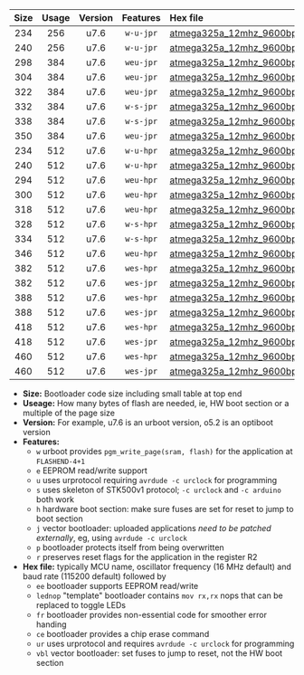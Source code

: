 |Size|Usage|Version|Features|Hex file|
|:-:|:-:|:-:|:-:|:--|
|234|256|u7.6|`w-u-jpr`|[atmega325a_12mhz_9600bps_ur_vbl.hex](https://raw.githubusercontent.com/stefanrueger/urboot/main//atmega325a_12mhz_9600bps_ur_vbl.hex)|
|240|256|u7.6|`w-u-jpr`|[atmega325a_12mhz_9600bps_lednop_ur_vbl.hex](https://raw.githubusercontent.com/stefanrueger/urboot/main//atmega325a_12mhz_9600bps_lednop_ur_vbl.hex)|
|298|384|u7.6|`weu-jpr`|[atmega325a_12mhz_9600bps_ee_ur_vbl.hex](https://raw.githubusercontent.com/stefanrueger/urboot/main//atmega325a_12mhz_9600bps_ee_ur_vbl.hex)|
|304|384|u7.6|`weu-jpr`|[atmega325a_12mhz_9600bps_ee_lednop_ur_vbl.hex](https://raw.githubusercontent.com/stefanrueger/urboot/main//atmega325a_12mhz_9600bps_ee_lednop_ur_vbl.hex)|
|322|384|u7.6|`weu-jpr`|[atmega325a_12mhz_9600bps_ee_lednop_fr_ur_vbl.hex](https://raw.githubusercontent.com/stefanrueger/urboot/main//atmega325a_12mhz_9600bps_ee_lednop_fr_ur_vbl.hex)|
|332|384|u7.6|`w-s-jpr`|[atmega325a_12mhz_9600bps_vbl.hex](https://raw.githubusercontent.com/stefanrueger/urboot/main//atmega325a_12mhz_9600bps_vbl.hex)|
|338|384|u7.6|`w-s-jpr`|[atmega325a_12mhz_9600bps_lednop_vbl.hex](https://raw.githubusercontent.com/stefanrueger/urboot/main//atmega325a_12mhz_9600bps_lednop_vbl.hex)|
|350|384|u7.6|`weu-jpr`|[atmega325a_12mhz_9600bps_ee_lednop_fr_ce_ur_vbl.hex](https://raw.githubusercontent.com/stefanrueger/urboot/main//atmega325a_12mhz_9600bps_ee_lednop_fr_ce_ur_vbl.hex)|
|234|512|u7.6|`w-u-hpr`|[atmega325a_12mhz_9600bps_ur.hex](https://raw.githubusercontent.com/stefanrueger/urboot/main//atmega325a_12mhz_9600bps_ur.hex)|
|240|512|u7.6|`w-u-hpr`|[atmega325a_12mhz_9600bps_lednop_ur.hex](https://raw.githubusercontent.com/stefanrueger/urboot/main//atmega325a_12mhz_9600bps_lednop_ur.hex)|
|294|512|u7.6|`weu-hpr`|[atmega325a_12mhz_9600bps_ee_ur.hex](https://raw.githubusercontent.com/stefanrueger/urboot/main//atmega325a_12mhz_9600bps_ee_ur.hex)|
|300|512|u7.6|`weu-hpr`|[atmega325a_12mhz_9600bps_ee_lednop_ur.hex](https://raw.githubusercontent.com/stefanrueger/urboot/main//atmega325a_12mhz_9600bps_ee_lednop_ur.hex)|
|318|512|u7.6|`weu-hpr`|[atmega325a_12mhz_9600bps_ee_lednop_fr_ur.hex](https://raw.githubusercontent.com/stefanrueger/urboot/main//atmega325a_12mhz_9600bps_ee_lednop_fr_ur.hex)|
|328|512|u7.6|`w-s-hpr`|[atmega325a_12mhz_9600bps.hex](https://raw.githubusercontent.com/stefanrueger/urboot/main//atmega325a_12mhz_9600bps.hex)|
|334|512|u7.6|`w-s-hpr`|[atmega325a_12mhz_9600bps_lednop.hex](https://raw.githubusercontent.com/stefanrueger/urboot/main//atmega325a_12mhz_9600bps_lednop.hex)|
|346|512|u7.6|`weu-hpr`|[atmega325a_12mhz_9600bps_ee_lednop_fr_ce_ur.hex](https://raw.githubusercontent.com/stefanrueger/urboot/main//atmega325a_12mhz_9600bps_ee_lednop_fr_ce_ur.hex)|
|382|512|u7.6|`wes-hpr`|[atmega325a_12mhz_9600bps_ee.hex](https://raw.githubusercontent.com/stefanrueger/urboot/main//atmega325a_12mhz_9600bps_ee.hex)|
|382|512|u7.6|`wes-jpr`|[atmega325a_12mhz_9600bps_ee_vbl.hex](https://raw.githubusercontent.com/stefanrueger/urboot/main//atmega325a_12mhz_9600bps_ee_vbl.hex)|
|388|512|u7.6|`wes-hpr`|[atmega325a_12mhz_9600bps_ee_lednop.hex](https://raw.githubusercontent.com/stefanrueger/urboot/main//atmega325a_12mhz_9600bps_ee_lednop.hex)|
|388|512|u7.6|`wes-jpr`|[atmega325a_12mhz_9600bps_ee_lednop_vbl.hex](https://raw.githubusercontent.com/stefanrueger/urboot/main//atmega325a_12mhz_9600bps_ee_lednop_vbl.hex)|
|418|512|u7.6|`wes-hpr`|[atmega325a_12mhz_9600bps_ee_lednop_fr.hex](https://raw.githubusercontent.com/stefanrueger/urboot/main//atmega325a_12mhz_9600bps_ee_lednop_fr.hex)|
|418|512|u7.6|`wes-jpr`|[atmega325a_12mhz_9600bps_ee_lednop_fr_vbl.hex](https://raw.githubusercontent.com/stefanrueger/urboot/main//atmega325a_12mhz_9600bps_ee_lednop_fr_vbl.hex)|
|460|512|u7.6|`wes-hpr`|[atmega325a_12mhz_9600bps_ee_lednop_fr_ce.hex](https://raw.githubusercontent.com/stefanrueger/urboot/main//atmega325a_12mhz_9600bps_ee_lednop_fr_ce.hex)|
|460|512|u7.6|`wes-jpr`|[atmega325a_12mhz_9600bps_ee_lednop_fr_ce_vbl.hex](https://raw.githubusercontent.com/stefanrueger/urboot/main//atmega325a_12mhz_9600bps_ee_lednop_fr_ce_vbl.hex)|

- **Size:** Bootloader code size including small table at top end
- **Useage:** How many bytes of flash are needed, ie, HW boot section or a multiple of the page size
- **Version:** For example, u7.6 is an urboot version, o5.2 is an optiboot version
- **Features:**
  + `w` urboot provides `pgm_write_page(sram, flash)` for the application at `FLASHEND-4+1`
  + `e` EEPROM read/write support
  + `u` uses urprotocol requiring `avrdude -c urclock` for programming
  + `s` uses skeleton of STK500v1 protocol; `-c urclock` and `-c arduino` both work
  + `h` hardware boot section: make sure fuses are set for reset to jump to boot section
  + `j` vector bootloader: uploaded applications *need to be patched externally*, eg, using `avrdude -c urclock`
  + `p` bootloader protects itself from being overwritten
  + `r` preserves reset flags for the application in the register R2
- **Hex file:** typically MCU name, oscillator frequency (16 MHz default) and baud rate (115200 default) followed by
  + `ee` bootloader supports EEPROM read/write
  + `lednop` "template" bootloader contains `mov rx,rx` nops that can be replaced to toggle LEDs
  + `fr` bootloader provides non-essential code for smoother error handing
  + `ce` bootloader provides a chip erase command
  + `ur` uses urprotocol and requires `avrdude -c urclock` for programming
  + `vbl` vector bootloader: set fuses to jump to reset, not the HW boot section
